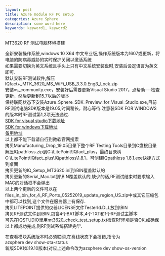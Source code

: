 ```yaml
---
layout: post
title: Azure module RF PC setup
categories: Azure Sphere
description: some word here
keywords: keyword1, keyword2
---
```


MT3620 RF 测试电脑环境搭建  

全新安装操作系统,windows 10 X64 中文专业版,操作系统版本为1607或更新，将电脑的防病毒威胁的实时保护关闭以激活系统  
如果需要切换为英文系统且手头上只有中文系统安装盘时,安装后设定语言为英文即可.  
默认安装RF测试软件,解压IQfact+\_MTK\_3620\_MS\_WiFi\_USB\_3.3.0.Eng3\_Lock.zip  
安装vs_community.exe，安装好后需要更新Visual Studio 2017，点帮助---检查更新，然后更新到15.7以后的版本  
保持联网状态下安装Azure\_Sphere\_SDK\_Preview\_for\_Visual\_Studio.exe,目前RF测试电脑SDK版本是19.05,时间稍长，耐心等待.注意装SDK FOR WINDOWS的版本时RF测试第1,2项无法通过.  
[SDK for visual studio下载地址](https://aka.ms/AzureSphereSDKDownload)  
[SDK for windows下载地址](https://aka.ms/AzureSphereSDK/Windows)  
[备用地址](https://docs.microsoft.com/en-us/azure-sphere/install/install-sdk#azure-sphere-sdk-preview-for-visual-studio)  
以上都不能下载请自行到微软官网搜索  
拷贝Manufacturing\_Drop\_19.05目录下整个RF Testing Tools目录到C盘根目录  
解压IQpathloss.zip到C:\LitePoint\IQfact_plus，最终目录树C:\LitePoint\IQfact_plus\IQpathloss\1.8.1，可创建IQpathloss 1.8.1.exe快捷方式到桌面  
拷贝更新的IQ\_Setup\_MT3620.ini到\BIN覆盖默认的  
拷贝更新的Serial_Mac.txt到\BIN覆盖默认的,缺少的话,RF测试结束时要求输入MAC的对话框不会弹出  
以上两个更新的文件可以在files\_in\_bin\_for\_4\_RF\_Ports\_05252019\_update\_region_US.zip中或其它压缩包中都可以找到,这个文件在服务器上有保存.  
拷贝LITEPOINT提供的仪器LICENSE文件TesterId.DLL放到\BIN  
拷贝RF测试文件到\BIN,包含4个BAT脚本,4个TXT和1个RF测试主脚本  
可先在IQSTUDIO里用mt3620_check_test_setup.txt检查RF环境是否OK.如确保以上都成功完成,则RF测试系统搭建完毕.  


在查看模块系统版本时必须联网,在离线状态下会报错,指令为  
azsphere dev show-ota-status  
新版SDK(如19.10版本)对应上述命令改为azsphere dev show-os-version  
